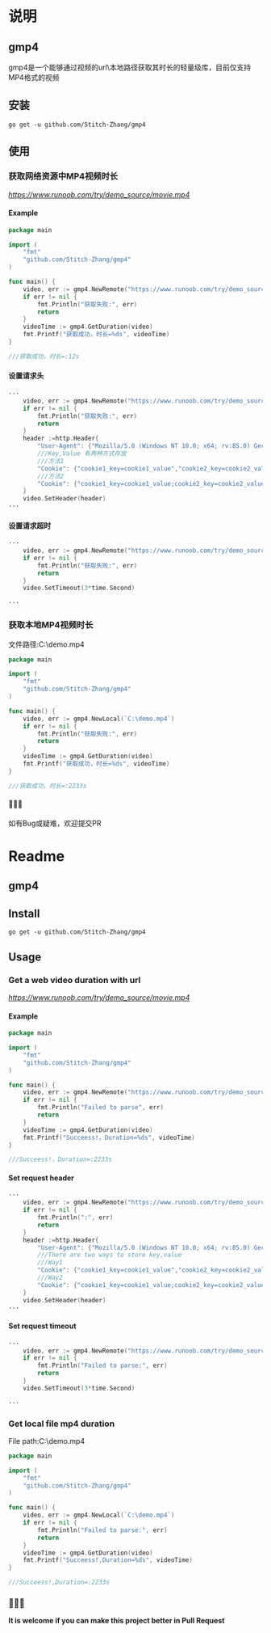 # 说明
## gmp4
gmp4是一个能够通过视频的url\本地路径获取其时长的轻量级库，目前仅支持MP4格式的视频
## 安装
```
go get -u github.com/Stitch-Zhang/gmp4
```
## 使用
### 获取网络资源中MP4视频时长
*https://www.runoob.com/try/demo_source/movie.mp4*

#### Example
```go
package main

import (
	"fmt"
	"github.com/Stitch-Zhang/gmp4"
)

func main() {
	video, err := gmp4.NewRemote("https://www.runoob.com/try/demo_source/movie.mp4")
	if err != nil {
		fmt.Println("获取失败:", err)
		return
	}
	videoTime := gmp4.GetDuration(video)
	fmt.Printf("获取成功，时长=%ds", videoTime)
}

///获取成功，时长=:12s
```
#### 设置请求头
```go
···
    video, err := gmp4.NewRemote("https://www.runoob.com/try/demo_source/movie.mp4")
	if err != nil {
		fmt.Println("获取失败:", err)
		return
    }
    header :=http.Header{
	    "User-Agent": {"Mozilla/5.0 (Windows NT 10.0; x64; rv:85.0) Gecko/20100101 Firefox/85.0"},
		///Key,Value 有两种方式存放
		///方法1
		"Cookie": {"cookie1_key=cookie1_value","cookie2_key=cookie2_value"},
		///方法2
		"Cookie": {"cookie1_key=cookie1_value;cookie2_key=cookie2_value"}
	}
	video.SetHeader(header)
···
```
#### 设置请求超时
```go    
···
    video, err := gmp4.NewRemote("https://www.runoob.com/try/demo_source/movie.mp4")
	if err != nil {
		fmt.Println("获取失败:", err)
		return
    }
    video.SetTimeout(3*time.Second)

···
```
### 获取本地MP4视频时长
文件路径:C:\demo.mp4
```go
package main

import (
	"fmt"
	"github.com/Stitch-Zhang/gmp4"
)

func main() {
	video, err := gmp4.NewLocal(`C:\demo.mp4`)
	if err != nil {
		fmt.Println("获取失败:", err)
		return
	}
	videoTime := gmp4.GetDuration(video)
	fmt.Printf("获取成功，时长=%ds", videoTime)
}

///获取成功，时长=:2233s
```
#### 🎉🎉🎉
如有Bug或疑难，欢迎提交PR

# Readme
## gmp4
## Install
```
go get -u github.com/Stitch-Zhang/gmp4
```
## Usage
### Get a web video duration with url 
*https://www.runoob.com/try/demo_source/movie.mp4*

#### Example
```go
package main

import (
	"fmt"
	"github.com/Stitch-Zhang/gmp4"
)

func main() {
	video, err := gmp4.NewRemote("https://www.runoob.com/try/demo_source/movie.mp4")
	if err != nil {
		fmt.Println("Failed to parse", err)
		return
	}
	videoTime := gmp4.GetDuration(video)
	fmt.Printf("Succeess!，Duration=%ds", videoTime)
}

///Succeess!，Duration=:2233s
```
#### Set request header
```go
···
    video, err := gmp4.NewRemote("https://www.runoob.com/try/demo_source/movie.mp4")
	if err != nil {
		fmt.Println(":", err)
		return
    }
    header :=http.Header{
	    "User-Agent": {"Mozilla/5.0 (Windows NT 10.0; x64; rv:85.0) Gecko/20100101 Firefox/85.0"},
		///There are two ways to store key,value
		///Way1
		"Cookie": {"cookie1_key=cookie1_value","cookie2_key=cookie2_value"},
		///Way2
		"Cookie": {"cookie1_key=cookie1_value;cookie2_key=cookie2_value"}
	}
	video.SetHeader(header)
···
```
#### Set request timeout
```go    
···
    video, err := gmp4.NewRemote("https://www.runoob.com/try/demo_source/movie.mp4")
	if err != nil {
		fmt.Println("Failed to parse:", err)
		return
    }
    video.SetTimeout(3*time.Second)

···
```
### Get local file mp4 duration
File path:C:\demo.mp4
```go
package main

import (
	"fmt"
	"github.com/Stitch-Zhang/gmp4"
)

func main() {
	video, err := gmp4.NewLocal(`C:\demo.mp4`)
	if err != nil {
		fmt.Println("Failed to parse:", err)
		return
	}
	videoTime := gmp4.GetDuration(video)
	fmt.Printf("Succeess!,Duration=%ds", videoTime)
}

///Succeess!,Duration=:2233s
```
### 🎉🎉🎉
**It is welcome if you can make this project better in Pull Request**